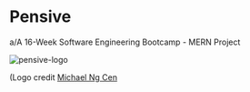 # Pensive
a/A 16-Week Software Engineering Bootcamp - MERN Project


![pensive-logo](https://user-images.githubusercontent.com/102888592/187081087-beac8769-a3da-4117-8c41-05d2e6d65e7f.png)

(Logo credit [Michael Ng Cen](https://github.com/MichaelNgCen)
